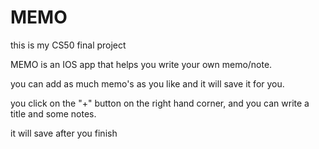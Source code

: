 # MEMO

this is my CS50 final project

MEMO is an IOS app that helps you write your own memo/note.

you can add as much memo's as you like and it will save it for you.

you click on the "+" button on the right hand corner, and you can write a title and some notes.

it will save after you finish
